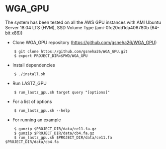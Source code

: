 # WGA_GPU 

The system has been tested on all the AWS GPU instances with AMI Ubuntu Server 18.04 LTS (HVM), SSD Volume Type (ami-0fc20dd1da406780b (64-bit x86))


* Clone WGA_GPU repository (https://github.com/gsneha26/WGA_GPU)

```
    $ git clone https://github.com/gsneha26/WGA_GPU.git
    $ export PROJECT_DIR=$PWD/WGA_GPU
```

* Install dependencies

```
    $ ./install.sh
```

* Run LASTZ_GPU

```
    $ run_lastz_gpu.sh target query "[options]"
```

* For a list of options 

```
    $ run_lastz_gpu.sh --help
```

* For running an example

```
    $ gunzip $PROJECT_DIR/data/ce11.fa.gz
    $ gunzip $PROJECT_DIR/data/cb4.fa.gz
    $ run_lastz_gpu.sh $PROJECT_DIR/data/ce11.fa $PROJECT_DIR/data/cb4.fa
```
